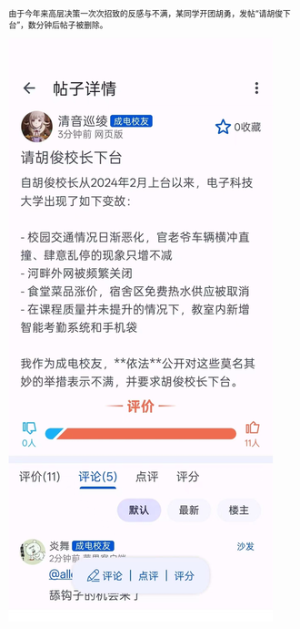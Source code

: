 由于今年来高层决策一次次招致的反感与不满，某同学开团胡勇，发帖“请胡俊下台”，数分钟后帖子被删除。

![c77bcf505419d3f61739c80b1ccb08fb](./20251019-开团胡俊.assets/c77bcf505419d3f61739c80b1ccb08fb.jpg)